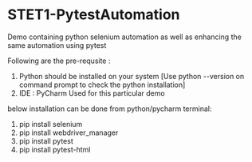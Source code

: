 # STET1-PytestAutomation
Demo containing python selenium automation as well as enhancing the same automation using pytest

Following are the pre-requsite :
1. Python should be installed on your system
[Use python --version on command prompt to check the python installation]
2. IDE : PyCharm Used for this particular demo

below installation can be done from python/pycharm terminal:
1. pip install selenium
2. pip install webdriver_manager
3. pip install pytest
4. pip install pytest-html
